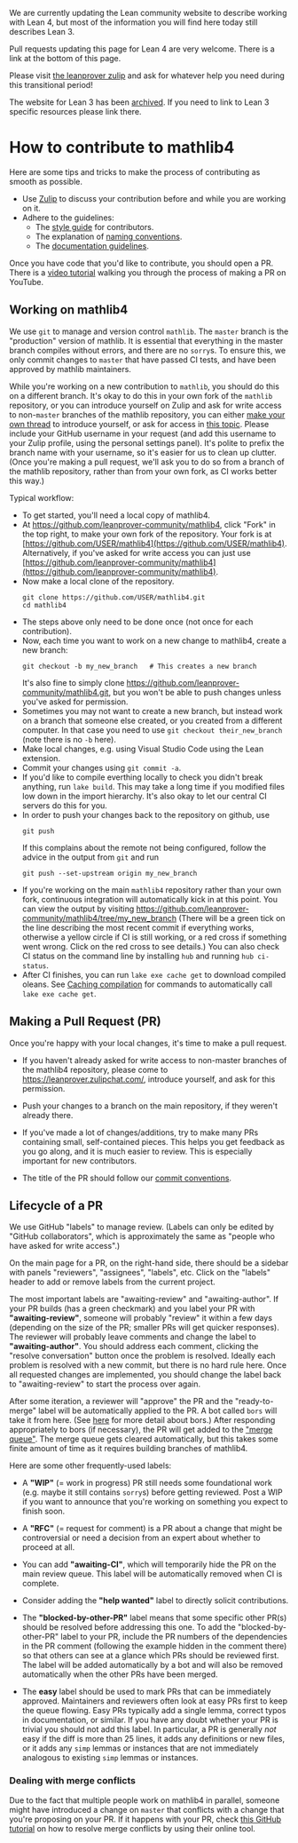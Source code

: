<div class="alert alert-info">
<p>
We are currently updating the Lean community website to describe working with Lean 4,
but most of the information you will find here today still describes Lean 3.
</p>
<p>
Pull requests updating this page for Lean 4 are very welcome.
There is a link at the bottom of this page.
</p>
<p>
Please visit <a href="https://leanprover.zulipchat.com">the leanprover zulip</a>
and ask for whatever help you need during this transitional period!
</p>
<p>
The website for Lean 3 has been <a href="https://leanprover-community.github.io/lean3/">archived</a>.
If you need to link to Lean 3 specific resources please link there.
</p>
</div>

# How to contribute to mathlib4

Here are some tips and tricks
to make the process of contributing as smooth as possible.

* Use [Zulip](https://leanprover.zulipchat.com/) to
   discuss your contribution before and while you are working on it.
* Adhere to the guidelines:
   - The [style guide](https://github.com/leanprover-community/leanprover-community.github.io/blob/lean4/templates/contribute/style.md) for contributors.
   - The explanation of [naming conventions](https://github.com/adomani/leanprover-community.github.io/blob/patch-2/templates/contribute/naming.md).
   - The [documentation guidelines](https://github.com/leanprover-community/leanprover-community.github.io/blob/lean4/templates/contribute/doc.md).

Once you have code that you'd like to contribute, you should open a PR.
There is a [video tutorial](https://www.youtube.com/watch?v=Bnc8w9lxe8A) walking you through the process of making a PR on YouTube.

## Working on mathlib4

We use `git` to manage and version control `mathlib`.
The `master` branch is the "production" version of mathlib.
It is essential that everything in the master branch compiles without errors, and there are no `sorry`s.
To ensure this, we only commit changes to `master` that have passed CI tests, and have been approved by mathlib maintainers.

While you're working on a new contribution to `mathlib`, you should do this on a different branch.
It's okay to do this in your own fork of the `mathlib` repository,
or you can introduce yourself on Zulip and ask for write access to non-`master` branches of the mathlib repository,
you can either [make your own thread](https://leanprover.zulipchat.com/#narrow/stream/113489-new-members) to introduce yourself, or ask for access in
[this topic](https://leanprover.zulipchat.com/#narrow/stream/287929-mathlib4/topic/github.20permission).
Please include your GitHub username in your request (and add this username to your Zulip profile, using the personal settings panel).
It's polite to prefix the branch name with your username, so it's easier for us to clean up clutter.
(Once you're making a pull request, we'll ask you to do so from a branch of the mathlib repository,
rather than from your own fork, as CI works better this way.)

Typical workflow:
* To get started, you'll need a local copy of mathlib4.
* At https://github.com/leanprover-community/mathlib4, click "Fork" in the top right, to make your own fork of the repository.
  Your fork is at [https://github.com/USER/mathlib4](https://github.com/USER/mathlib4).
  Alternatively, if you've asked for write access you can just use [https://github.com/leanprover-community/mathlib4](https://github.com/leanprover-community/mathlib4).
* Now make a local clone of the repository.
  ```
  git clone https://github.com/USER/mathlib4.git
  cd mathlib4
  ```
* The steps above only need to be done once (not once for each contribution).
* Now, each time you want to work on a new change to mathlib4, create a new branch:
  ```
  git checkout -b my_new_branch   # This creates a new branch
  ```
  It's also fine to simply clone https://github.com/leanprover-community/mathlib4.git,
  but you won't be able to push changes unless you've asked for permission.
* Sometimes you may not want to create a new branch, but instead work on a branch
  that someone else created, or you created from a different computer.
  In that case you need to use `git checkout their_new_branch` (note there is no `-b` here).
* Make local changes, e.g. using Visual Studio Code using the Lean extension.
* Commit your changes using `git commit -a`.
* If you'd like to compile everthing locally to check you didn't break anything, run
`lake build`. This may take a long time if you modified files low down in the import hierarchy.
It's also okay to let our central CI servers do this for you.
* In order to push your changes back to the repository on github, use
  ```
  git push
  ```
  If this complains about the remote not being configured, follow the advice in the output from `git` and run
  ```
  git push --set-upstream origin my_new_branch
  ```
* If you're working on the main `mathlib4` repository rather than your own fork,
  continuous integration will automatically kick in at this point.
  You can view the output by visiting
  https://github.com/leanprover-community/mathlib4/tree/my_new_branch
  (There will be a green tick on the line describing the most recent commit if everything works,
  otherwise a yellow circle if CI is still working, or a red cross if something went wrong.
  Click on the red cross to see details.)
  You can also check CI status on the command line by installing `hub` and running `hub ci-status`.
* After CI finishes, you can run `lake exe cache get` to download compiled oleans.
  See [Caching compilation](#caching-compilation) for commands to automatically call `lake exe cache get`.


## Making a Pull Request (PR)

Once you're happy with your local changes, it's time to make a pull request.

* If you haven't already asked for write access to non-master branches of the mathlib4 repository,
please come to https://leanprover.zulipchat.com/, introduce yourself, and ask for this permission.

* Push your changes to a branch on the main repository, if they weren't already there.

* If you've made a lot of changes/additions, try to make many PRs containing small, self-contained pieces. This helps you get feedback as you go along, and it is much easier to review. This is especially important for new contributors.

* The title of the PR should follow our [commit conventions](https://github.com/leanprover-community/lean/blob/master/doc/commit_convention.md).


## Lifecycle of a PR

We use GitHub "labels" to manage review. (Labels can only be edited by "GitHub collaborators", which is approximately the same as "people who have asked for write access".)

On the main page for a PR, on the right-hand side,
there should be a sidebar with panels "reviewers", "assignees", "labels", etc.
Click on the "labels" header to add or remove labels from the current project.

The most important labels are "awaiting-review" and "awaiting-author". If your PR builds (has a green checkmark) and you label your PR with **"awaiting-review"**, someone will probably "review" it within a few days (depending on the size of the PR; smaller PRs will get quicker responses). The reviewer will probably leave comments and change the label to **"awaiting-author"**. You should address each comment, clicking the "resolve conversation" button once the problem is resolved. Ideally each problem is resolved with a new commit, but there is no hard rule here. Once all requested changes are implemented, you should change the label back to "awaiting-review" to start the process over again.

After some iteration, a reviewer will "approve" the PR and the "ready-to-merge" label will be automatically applied to the PR. A bot called `bors` will take it from here. (See [here](https://github.com/leanprover-community/mathlib/blob/master/docs/contribute/bors.md) for more detail about bors.)
After responding appropriately to bors (if necessary), the PR will get added to the ["merge queue"](https://app.bors.tech/repositories/24316). The merge queue gets cleared automatically, but this takes some finite amount of time as it requires building branches of mathlib4.

Here are some other frequently-used labels:

- A **"WIP"** (= work in progress) PR still needs some foundational work (e.g. maybe it still contains `sorry`s) before getting reviewed. Post a WIP if you want to announce that you're working on something you expect to finish soon.

- A **"RFC"** (= request for comment) is a PR about a change that might be controversial or need a decision from an expert about
whether to proceed at all.

- You can add **"awaiting-CI"**, which will temporarily hide the PR on the main review queue.
  This label will be automatically removed when CI is complete.

- Consider adding the **"help wanted"** label to directly solicit contributions.

- The **"blocked-by-other-PR"** label means that some specific other PR(s) should be resolved before addressing this one. To add the "blocked-by-other-PR" label to your PR, include the PR numbers of the dependencies in the PR comment (following the example hidden in the comment there) so that others can see at a glance which PRs should be reviewed first. The label will be added automatically by a bot and will also be removed automatically when the other PRs have been merged.

- The **easy** label should be used to mark PRs that can be immediately approved. Maintainers and reviewers often look at easy PRs first to keep the queue flowing. Easy PRs typically add a single lemma, correct typos in documentation, or similar. If you have any doubt whether your PR is trivial you should not add this label. In particular, a PR is generally *not* easy if the diff is more than 25 lines, it adds any definitions or new files, or it adds any `simp` lemmas or instances that are not immediately analogous to existing `simp` lemmas or instances.

### Dealing with merge conflicts

Due to the fact that multiple people work on mathlib4 in parallel, someone might have introduced a change on `master` that conflicts with a change that you're proposing on your PR. If it happens with your PR, check [this GitHub tutorial](https://docs.github.com/en/pull-requests/collaborating-with-pull-requests/addressing-merge-conflicts/resolving-a-merge-conflict-on-github) on how to resolve merge conflicts by using their online tool.
